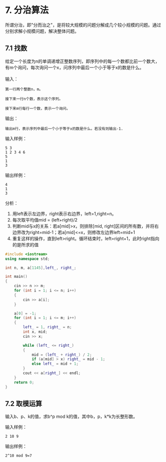 # 7. 分治算法
所谓分治，即"分而治之"，是将较大规模的问题分解成几个较小规模的问题。通过分别求解小规模问题，解决整体问题。

## 7.1 找数
给定一个长度为n的单调递增正整数序列，即序列中的每一个数都比前一个数大，有m个询问，每次询问一个x，问序列中最后一个小于等于x的数是什么。
\
\
输入：
```
第一行两个整数n，m。

接下来一行n个数，表示这个序列。

接下来m行每行一个数，表示一个询问。
```

输出：
```
输出m行，表示序列中最后一个小于等于x的数是什么。若没有则输出-1.
```

输入样例：
```
5 3
1 2 3 4 6
5
1
3
```
输出样例：
```
4
1
3
```

分析：
1. 用left表示左边界，right表示右边界，left=1,right=n。
2. 每次取平均值mid = (left+right)/2
3. 判断mid与x的关系：若a[mid]>x，则排除[mid, right]区间的所有数，并将右边界改为right=mid-1；若a[mid]<=x，则修改左边界left=mid+1
4. 重复这样的操作，直到left>right。循环结束时，left=right+1，此时right指向的是所求的值

```c++
#include <iostream>
using namespace std;

int n, m, a[1145],left_, right_;

int main()
{
    cin >> n >> m;
    for (int i = 1; i <= n; i++)
    {
        cin >> a[i];
    }

    a[0] = -1;
    for (int i = 1; i <= m; i++)
    {
        left_ = 1, right_ = n;
        int x, mid;
        cin >> x;

        while (left_ <= right_)
        {
            mid = (left_ + right_) / 2;
            if (a[mid] > x) right_ = mid - 1; 
            else left_ = mid + 1;
        }
        cout << a[right_] << endl;
    }
    return 0;
}
```

## 7.2 取模运算
输入b、p、k的值，求b^p mod k的值，其中b，p，k*k为长整形数。

输入样例：
```
2 10 9
```
输出样例：
```
2^10 mod 9=7
```
